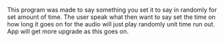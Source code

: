 This program was made to say something you set it to say in randomly for set amount of time. 
The user speak what then want to say set the time on how long it goes on for the audio will 
just play randomly unit time run out. App will get more upgrade as this goes on.